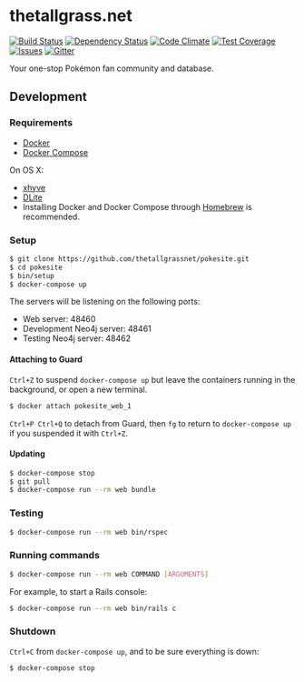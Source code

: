 # thetallgrass.net

[![Build Status](http://img.shields.io/travis/thetallgrassnet/pokesite.svg?style=flat)](https://travis-ci.org/thetallgrassnet/pokesite)
[![Dependency Status](http://img.shields.io/gemnasium/thetallgrassnet/pokesite.svg?style=flat)](https://gemnasium.com/thetallgrassnet/pokesite)
[![Code Climate](http://img.shields.io/codeclimate/github/thetallgrassnet/pokesite.svg?style=flat)](https://codeclimate.com/github/thetallgrassnet/pokesite)
[![Test Coverage](http://img.shields.io/codeclimate/coverage/github/thetallgrassnet/pokesite.svg?style=flat)](https://codeclimate.com/github/thetallgrassnet/pokesite)
[![Issues](https://img.shields.io/github/issues/thetallgrassnet/pokesite.svg?style=flat)](https://github.com/thetallgrassnet/pokesite/issues)
[![Gitter](https://img.shields.io/badge/gitter-join%20chat-brightgreen.svg?style=flat)](https://gitter.im/thetallgrassnet/pokesite?utm_source=badge&utm_medium=badge&utm_campaign=pr-badge)

Your one-stop Pokémon fan community and database.

## Development

### Requirements

 * [Docker](https://www.docker.com/)
 * [Docker Compose](https://docs.docker.com/compose/)

On OS X:

 * [xhyve](https://github.com/mist64/xhyve)
 * [DLite](https://github.com/nlf/dlite)
 * Installing Docker and Docker Compose through [Homebrew](http://brew.sh/) is
   recommended.

### Setup

```bash
$ git clone https://github.com/thetallgrassnet/pokesite.git
$ cd pokesite
$ bin/setup
$ docker-compose up
```

The servers will be listening on the following ports:

 * Web server: 48460
 * Development Neo4j server: 48461
 * Testing Neo4j server: 48462

#### Attaching to Guard

`Ctrl+Z` to suspend `docker-compose up` but leave the containers running in the
background, or open a new terminal.

```bash
$ docker attach pokesite_web_1
```

`Ctrl+P Ctrl+Q` to detach from Guard, then `fg` to return to `docker-compose up`
if you suspended it with `Ctrl+Z`.

#### Updating

```bash
$ docker-compose stop
$ git pull
$ docker-compose run --rm web bundle
```

### Testing

```bash
$ docker-compose run --rm web bin/rspec
```

### Running commands

```bash
$ docker-compose run --rm web COMMAND [ARGUMENTS]
```

For example, to start a Rails console:

```bash
$ docker-compose run --rm web bin/rails c
```

### Shutdown

`Ctrl+C` from `docker-compose up`, and to be sure everything is down:

```bash
$ docker-compose stop
```

